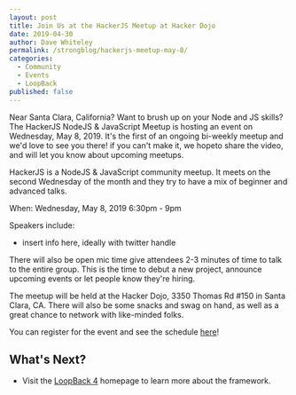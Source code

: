 ```yaml
---
layout: post
title: Join Us at the HackerJS Meetup at Hacker Dojo
date: 2019-04-30
author: Dave Whiteley
permalink: /strongblog/hackerjs-meetup-may-8/
categories:
  - Community
  - Events
  - LoopBack
published: false
---
```


Near Santa Clara, California? Want to brush up on your Node and JS skills? The HackerJS NodeJS & JavaScript Meetup is hosting an event on Wednesday, May 8, 2019. It's the first of an ongoing bi-weekly meetup and we'd love to see you there! if you can't make it, we hopeto share the video, and will let you know about upcoming meetups.

<!--more-->


HackerJS is a NodeJS & JavaScript community meetup. It meets on the second Wednesday of the month and they try to have a mix of beginner and advanced talks.

When: Wednesday, May 8, 2019 6:30pm - 9pm

Speakers include:

- insert info here, ideally with twitter handle

There will also be open mic time give attendees 2-3 minutes of time to talk to the entire group. This is the time to debut a new project, announce upcoming events or let people know they're hiring.

The meetup will be held at the Hacker Dojo, 3350 Thomas Rd #150 in Santa Clara, CA. There will also be some snacks and swag on hand, as well as a great chance to network with like-minded folks. 

You can register for the event and see the schedule [here](https://www.meetup.com/HackerJS/events/260257127/?rv=ea2_v2)!

## What's Next?

- Visit the [LoopBack 4](http://v4.loopback.io/) homepage to learn more about the framework. 
